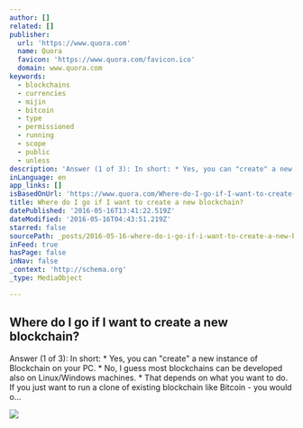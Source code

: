 ```yaml
---
author: []
related: []
publisher:
  url: 'https://www.quora.com'
  name: Quora
  favicon: 'https://www.quora.com/favicon.ico'
  domain: www.quora.com
keywords:
  - blockchains
  - currencies
  - mijin
  - bitcoin
  - type
  - permissioned
  - running
  - scope
  - public
  - unless
description: 'Answer (1 of 3): In short: * Yes, you can "create" a new instance of Blockchain on your PC. * No, I guess most blockchains can be developed also on Linux/Windows machines. * That depends on what you want to do. If you just want to run a clone of existing blockchain like Bitcoin - you would o...'
inLanguage: en
app_links: []
isBasedOnUrl: 'https://www.quora.com/Where-do-I-go-if-I-want-to-create-a-new-blockchain'
title: Where do I go if I want to create a new blockchain?
datePublished: '2016-05-16T13:41:22.519Z'
dateModified: '2016-05-16T04:43:51.219Z'
starred: false
sourcePath: _posts/2016-05-16-where-do-i-go-if-i-want-to-create-a-new-blockchain.md
inFeed: true
hasPage: false
inNav: false
_context: 'http://schema.org'
_type: MediaObject

---
```

<article style=""><h1>Where do I go if I want to create a new blockchain?</h1><p>Answer (1 of 3): In short: * Yes, you can "create" a new instance of Blockchain on your PC. * No, I guess most blockchains can be developed also on Linux/Windows machines. * That depends on what you want to do. If you just want to run a clone of existing blockchain like Bitcoin - you would o...</p><img src="https://qsf.is.quoracdn.net/-images.new_grid.fb_share_default.pnge6dde9cfa6e03c43.png" /></article>